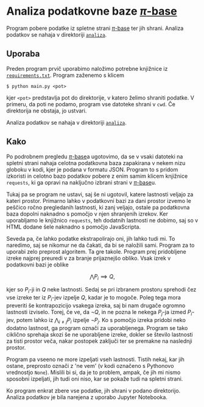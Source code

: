 


# Analiza podatkovne baze [$`\pi`$-base](https://topology.pi-base.org)

Program pobere podatke iz spletne strani [$`\pi`$-base](https://topology.pi-base.org) ter jih shrani. Analiza podatkov se nahaja v direktoriji [`analiza`](analiza).


## Uporaba

Preden program prvič uporabimo naložimo potrebne knjižnice iz [`requirements.txt`](requirements.txt).
Program zaženemo s klicem
```
$ python main.py <pot>
```
kjer `<pot>` predstavlja pot do direktorije, v katero želimo shraniti podatke. V primeru, da poti ne podamo, program vse datoteke shrani v `cwd`. Če direktorija ne obstaja, jo ustvari.

Analiza podatkov se nahaja v direktoriji [`analiza`](analiza).


## Kako

Po podrobnem pregledu [$`\pi`$-base](https://topology.pi-base.org)a ugotovimo, da se v vsaki datoteki na spletni strani nahaja celotna podatkovna baza zapakirana v nekem nizu globoku v kodi, kjer je podana v formatu JSON. Program to s pridom izkoristi in celotno bazo podatkov pobere z enim samim klicem knjižnice `requests`, ki ga opravi na naključno izbrani strani v [$`\pi`$-base](https://topology.pi-base.org)u.

Tukaj pa se program ne ustavi, saj še ni ugotovil, katere lastnosti veljajo za kateri prostor. Primarno lahko v podatkovni bazi za dani prostor izvemo le peščico ročno pregledanih lastnosti, ki zanj veljajo, ostale pa podatkovna baza dopolni naknadno s pomočjo v njen shranjenih izrekov. Ker uporabljamo le knjižnico `requests`, teh dodatnih lastnosti ne dobimo, saj so v HTML dodane šele naknadno s pomočjo JavaScripta.

Seveda pa, če lahko podatke ekstrapolirajo oni, jih lahko tudi mi. To naredimo, saj se nikomur ne da čakati, da bi se naložili sami. Program za to uporabi zelo preprost algoritem. Ta gre takole. Program prej pridobljene izreke najprej preuredi v za branje prijaznejšo obliko. Vsak izrek v podatkovni bazi je oblike
```math
\bigwedge P_i \implies Q,
```
kjer so $`P_i`$-ji in $`Q`$ neke lastnosti. Sedaj se pri izbranem prostoru sprehodi čez vse izreke ter iz $`P_i`$-jev izpelje $`Q`$, kadar je to mogoče. Poleg tega mora preveriti še kontrapozicijo vsakega izreka, saj bi nam drugače ogromno lastnosti izviselo. Torej, če ve, da $`\neg Q`$, in ne pozna le nekega $`P_j`$-ja izmed $`P_i`$-jev, potem lahko iz $`\bigwedge_{i \neq j} P_i`$ izpelje $`\neg P_j`$. Ko s pomočjo izreka pridobi neko dodatno lastnost, ga program označi za uporabljenega. Program se tako ciklično sprehaja skozi še ne uporabljene izreke, dokler se število lastnosti za tisti prostor veča, nakar postopek zaključi ter se premakne na naslednji prostor.

Program pa vseeno ne more izpeljati vseh lastnosti. Tistih nekaj, kar jih ostane, preprosto označi z 'ne vem' (v kodi označeno s Pythonovo vrednostjo `None`). Mislili bi si, da je to problem, ampak, če jih mi nismo sposobni izpeljati, jih tudi oni niso, kar se pokaže tudi na spletni strani.

Ko program enkrat zbere vse podatke, jih shrani v podano direktorijo. Analiza podatkov je bila narejena z uporabo Jupyter Notebooka.

